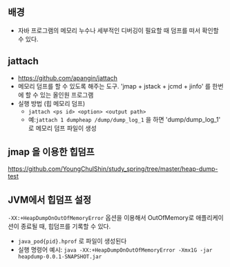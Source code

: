 ## 배경
- 자바 프로그램의 메모리 누수나 세부적인 디버깅이 필요할 때 덤프를 떠서 확인할 수 있다.

## jattach
- https://github.com/apangin/jattach
- 메모리 덤프를 할 수 있도록 해주는 도구. 'jmap + jstack + jcmd + jinfo' 를 한번에 할 수 있는 올인원 프로그램
- 실행 방법 (힙 메모리 덤프)
   - `jattach <ps id> <option> <output path>`
   - 예:`jattach 1 dumpheap /dump/dump_log_1` 을 하면 'dump/dump_log_1' 로 메모리 덤프 파일이 생성
 
## jmap 을 이용한 힙덤프 
https://github.com/YoungChulShin/study_spring/tree/master/heap-dump-test

## JVM에서 힙덤프 설정
`-XX:+HeapDumpOnOutOfMemoryError` 옵션을 이용해서 OutOfMemory로 애플리케이션이 종료될 때, 힙덤프를 기록할 수 있다. 
- `java_pod{pid}.hprof` 로 파일이 생성된다
- 실행 명령어 예시: `java -XX:+HeapDumpOnOutOfMemoryError -Xmx1G -jar heapdump-0.0.1-SNAPSHOT.jar`